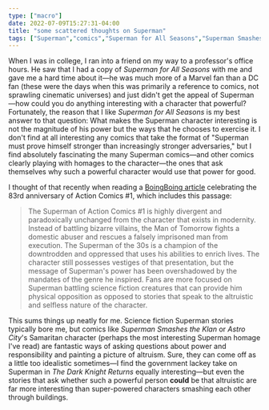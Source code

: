 ```yaml
---
type: ["macro"]
date: 2022-07-09T15:27:31-04:00
title: "some scattered thoughts on Superman"
tags: ["Superman","comics","Superman for All Seasons","Superman Smashes the Klan","Astro City"]
---
```


When I was in college, I ran into a friend on my way to a professor's office hours. He saw that I had a copy of *Superman for All Seasons* with me and gave me a hard time about it—he was much more of a Marvel fan than a DC fan (these were the days when this was primarily a reference to comics, not sprawling cinematic universes) and just didn't get the appeal of Superman—how could you do anything interesting with a character that powerful? Fortunately, the reason that I like *Superman for All Seasons* is my best answer to that question: What makes the Superman character interesting is not the magnitude of his power but the ways that he chooses to exercise it. I don't find at all interesting any comics that take the format of "Superman must prove himself stronger than increasingly stronger adversaries," but I find absolutely fascinating the many Superman comics—and other comics clearly playing with homages to the character—the ones that ask themselves why such a powerful character would use that power for good.

I thought of that recently when reading a [BoingBoing article](https://boingboing.net/2022/06/30/superman-turns-83.html) celebrating the 83rd anniversary of Action Comics #1, which includes this passage: 

> The Superman of Action Comics #1 is highly divergent and paradoxically unchanged from the character that exists in modernity. Instead of battling bizarre villains, the Man of Tomorrow fights a domestic abuser and rescues a falsely imprisoned man from execution. The Superman of the 30s is a champion of the downtrodden and oppressed that uses his abilities to enrich lives. The character still possesses vestiges of that presentation, but the message of Superman's power has been overshadowed by the mandates of the genre he inspired. Fans are more focused on Superman battling science fiction creatures that can provide him physical opposition as opposed to stories that speak to the altruistic and selfless nature of the character. 

This sums things up neatly for me. Science fiction Superman stories typically bore me, but comics like *Superman Smashes the Klan* or *Astro City*'s Samaritan character (perhaps the most interesting Superman homage I've read) are fantastic ways of asking questions about power and responsibility and painting a picture of altruism. Sure, they can come off as a little too idealistic sometimes—I find the government lackey take on Superman in *The Dark Knight Returns* equally interesting—but even the stories that ask whether such a powerful person **could** be that altruistic are far more interesting than super-powered characters smashing each other through buildings.
